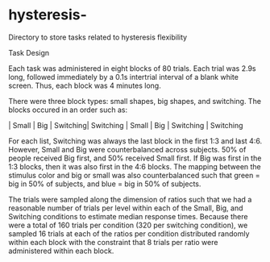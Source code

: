 # hysteresis-
Directory to store tasks related to hysteresis flexibility 

Task Design

Each task was administered in eight blocks of 80 trials. Each trial was 2.9s long, followed immediately by a 0.1s intertrial interval of a blank white screen. Thus, each block was 4 minutes long. 

There were three block types: small shapes, big shapes, and switching. The blocks occured in an order such as:

| Small | Big | Switching| Switching | Small | Big | Switching | Switching

For each list, Switching was always the last block in the first 1:3 and last 4:6. However, Small and Big were counterbalanced across subjects. 50% of people received Big first, and 50% received Small first. If Big was first in the 1:3 blocks, then it was also first in the 4:6 blocks. The mapping between the stimulus color and big or small was also counterbalanced such that green = big in 50% of subjects, and blue = big in 50% of subjects.

The trials were sampled along the dimension of ratios such that we had a reasonable number of trials per level within each of the Small, Big, and Switching conditions to estimate median response times. Because there were a total of 160 trials per condition (320 per switching condition), we sampled 16 trials at each of the ratios per condition distributed randomly within each block with the constraint that 8 trials per ratio were administered within each block.
